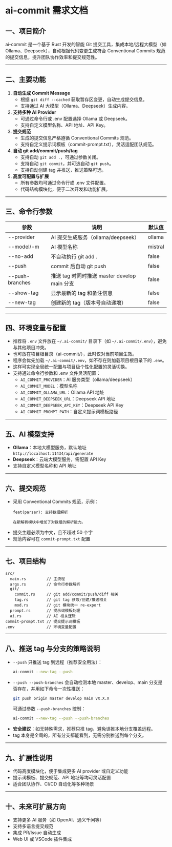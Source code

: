 # ai-commit 需求文档

## 一、项目简介

ai-commit 是一个基于 Rust 开发的智能 Git 提交工具，集成本地/远程大模型（如 Ollama、Deepseek），自动根据代码变更生成符合 Conventional Commits 规范的提交信息，提升团队协作效率和提交规范性。

---

## 二、主要功能

1. **自动生成 Commit Message**
   - 根据 `git diff --cached` 获取暂存区变更，自动生成提交信息。
   - 支持通过 AI 大模型（Ollama、Deepseek）生成内容。
2. **支持多种 AI Provider**
   - 可通过命令行或 .env 配置选择 Ollama 或 Deepseek。
   - 支持自定义模型名称、API 地址、API Key。
3. **提交规范**
   - 生成的提交信息严格遵循 Conventional Commits 规范。
   - 支持自定义提示词模板（commit-prompt.txt），灵活适配团队规范。
4. **自动 git add/commit/push/tag**
   - 支持自动 `git add .`，可通过参数关闭。
   - 支持自动 `git commit`，并可选自动 `git push`。
   - 支持自动创建 tag 并推送，推送策略可选。
5. **高度可配置与扩展**
   - 所有参数均可通过命令行或 .env 文件配置。
   - 代码结构模块化，便于二次开发和功能扩展。

---

## 三、命令行参数

| 参数             | 说明                                         | 默认值      |
|------------------|----------------------------------------------|-------------|
| --provider       | AI 提交生成服务（ollama/deepseek）           | ollama      |
| --model/-m       | AI 模型名称                                  | mistral     |
| --no-add         | 不自动执行 git add .                         | false       |
| --push           | commit 后自动 git push                       | false       |
| --push-branches  | 推送 tag 时同时推送 master develop main 分支 | false       |
| --show-tag       | 显示最新的 tag 和备注信息                    | false       |
| --new-tag        | 创建新的 tag（版本号自动递增）               | false       |

---

## 四、环境变量与配置

- 推荐将 `.env` 文件放在 `~/.ai-commit/` 目录下（如 `~/.ai-commit/.env`），避免与其他项目冲突。
- 也可放在项目根目录（ai-commit/），此时仅对当前项目生效。
- 程序会优先加载 `~/.ai-commit/.env`，如不存在则加载项目根目录下的 `.env`。
- 这样可实现全局统一配置与项目级个性化配置的灵活切换。
- 支持通过命令行参数和 .env 文件灵活配置：
  - `AI_COMMIT_PROVIDER`：AI 服务类型（ollama/deepseek）
  - `AI_COMMIT_MODEL`：模型名称
  - `AI_COMMIT_OLLAMA_URL`：Ollama API 地址
  - `AI_COMMIT_DEEPSEEK_URL`：Deepseek API 地址
  - `AI_COMMIT_DEEPSEEK_API_KEY`：Deepseek API Key
  - `AI_COMMIT_PROMPT_PATH`：自定义提示词模板路径

---

## 五、AI 模型支持

- **Ollama**：本地大模型服务，默认地址 `http://localhost:11434/api/generate`
- **Deepseek**：云端大模型服务，需配置 API Key
- 支持自定义模型名称和 API 地址

---

## 六、提交规范

- 采用 Conventional Commits 规范，示例：
  ```
  feat(parser): 支持数组解析
  
  在新解析模块中增加了对数组的解析能力。
  ```
- 提交主题必须为中文，且不超过 50 个字
- 规范内容可在 `commit-prompt.txt` 配置

---

## 七、项目结构

```
src/
  main.rs         // 主流程
  args.rs         // 命令行参数解析
  git/
    commit.rs     // git add/commit/push/diff 相关
    tag.rs        // git tag 获取/创建/推送相关
    mod.rs        // git 模块统一 re-export
  prompt.rs       // 提示词模板处理
  ai.rs           // AI 相关逻辑
commit-prompt.txt // 提交提示词模板
.env              // 环境变量配置
```

---

## 八、推送 tag 与分支的策略说明

- `--push` 只推送 tag 到远程（推荐安全用法）：
  ```bash
  ai-commit --new-tag --push
  ```
- `--push --push-branches` 会自动检测本地 master、develop、main 分支是否存在，并用如下命令一次性推送：
  ```bash
  git push origin master develop main vX.X.X
  ```
  可通过参数 `--push-branches` 控制：
  ```bash
  ai-commit --new-tag --push --push-branches
  ```
- **安全建议**：如无特殊需求，推荐只推 tag，避免误推本地分支覆盖远程。
- tag 本身是全局的，所有分支都能看到，无需分别推送到每个分支。

---

## 九、扩展性说明

- 代码高度模块化，便于集成更多 AI provider 或自定义功能
- 提示词模板、提交规范、API 地址等均可灵活配置
- 适合团队协作、CI/CD 自动化等多种场景

---

## 十、未来可扩展方向

- 支持更多 AI 服务（如 OpenAI、通义千问等）
- 支持多语言提交规范
- 集成 PR/Issue 自动生成
- Web UI 或 VSCode 插件集成 
